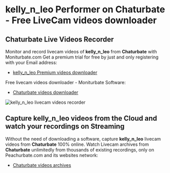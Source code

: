 # kelly_n_leo Performer on Chaturbate - Free LiveCam videos downloader

## Chaturbate Live Videos Recorder

Monitor and record livecam videos of **kelly_n_leo** from **Chaturbate** with Moniturbate.com
Get a premium trial for free by just and only registering with your Email address:
* [kelly_n_leo Premium videos downloader](https://moniturbate.com/request-demo-licence-key.html)

Free livecam videos downloader - Moniturbate Software:
* [Chaturbate videos downloader](https://moniturbate.com/moniturbate-download-software.html)

![kelly_n_leo livecam videos recorder](https://peachurnet.com/templates/moniturbate-software.png)


## Capture kelly_n_leo videos from the Cloud and watch your recordings on Streaming

Without the need of downloading a software, capture **kelly_n_leo** livecam videos from **Chaturbate** 100% online.
Watch Livecam archives from **Chaturbate** unlimitedly from thousands of existing recordings, only on Peachurbate.com and its websites network:
* [Chaturbate videos archives](https://peachurnet.com/)